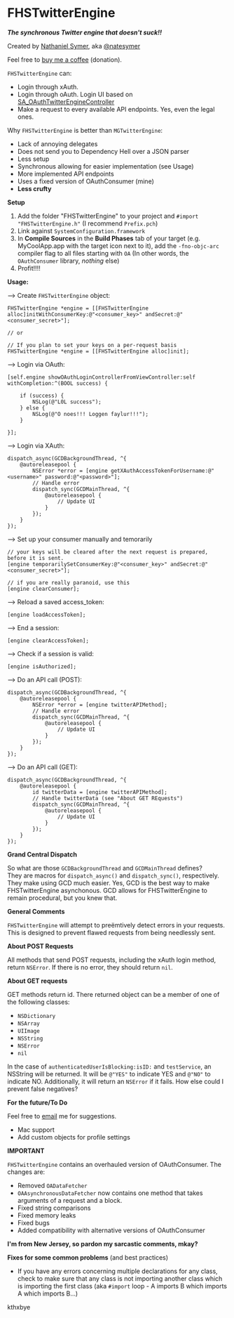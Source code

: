 FHSTwitterEngine
================

***The synchronous Twitter engine that doesn't suck!!***

Created by [Nathaniel Symer](mailto:nate@natesymer.com), aka [@natesymer](http://twitter.com/natesymer) 

Feel free to <a href="http://natesymer.com/donate/" alt="Buy me a coffee or graphics card">buy me a coffee</a> (donation).


`FHSTwitterEngine` can:

- Login through xAuth.
- Login through oAuth. Login UI based on [SA_OAuthTwitterEngineController](https://github.com/bengottlieb/Twitter-OAuth-iPhone)
- Make a request to every available API endpoints. Yes, even the legal ones.


Why `FHSTwitterEngine` is better than `MGTwitterEngine`:

- Lack of annoying delegates
- Does not send you to Dependency Hell over a JSON parser
- Less setup
- Synchronous allowing for easier implementation (see Usage)
- More implemented API endpoints
- Uses a fixed version of OAuthConsumer (mine)
- **Less crufty**


**Setup**

1. Add the folder "FHSTwitterEngine" to your project and `#import "FHSTwitterEngine.h"` (I recommend `Prefix.pch`)
2. Link against `SystemConfiguration.framework`
3. In **Compile Sources** in the **Build Phases** tab of your target (e.g. MyCoolApp.app with the target icon next to it), add the `-fno-objc-arc` compiler flag to all files starting with `OA` (In other words, the `OAuthConsumer` library, *nothing* else)
4. Profit!!!!

**Usage:**

--> Create `FHSTwitterEngine` object:

    FHSTwitterEngine *engine = [[FHSTwitterEngine alloc]initWithConsumerKey:@"<consumer_key>" andSecret:@"<consumer_secret>"];
    
    // or 
    
    // If you plan to set your keys on a per-request basis
    FHSTwitterEngine *engine = [[FHSTwitterEngine alloc]init]; 
    
--> Login via OAuth:
    
    [self.engine showOAuthLoginControllerFromViewController:self withCompletion:^(BOOL success) {
        
        if (success) {
            NSLog(@"L0L success");
        } else {
            NSLog(@"O noes!!! Loggen faylur!!!");
        }
       
    }];
    
--> Login via XAuth:
    
    dispatch_async(GCDBackgroundThread, ^{
    	@autoreleasepool {
    		NSError *error = [engine getXAuthAccessTokenForUsername:@"<username>" password:@"<password>"];
        	// Handle error
        	dispatch_sync(GCDMainThread, ^{
    			@autoreleasepool {
        			// Update UI
        		}
       		});
    	}
    });
    
--> Set up your consumer manually and temorarily
	
	// your keys will be cleared after the next request is prepared, before it is sent.
	[engine temporarilySetConsumerKey:@"<consumer_key>" andSecret:@"<consumer_secret>"];
	
	// if you are really paranoid, use this
	[engine clearConsumer];
	
    
--> Reload a saved access_token:

    [engine loadAccessToken];

--> End a session:

    [engine clearAccessToken];

--> Check if a session is valid:

    [engine isAuthorized];
    
--> Do an API call (POST):

    dispatch_async(GCDBackgroundThread, ^{
    	@autoreleasepool {
    		NSError *error = [engine twitterAPIMethod]; 
    		// Handle error
    		dispatch_sync(GCDMainThread, ^{
    			@autoreleasepool {
        			// Update UI
        		}
       		});
    	}
    });

--> Do an API call (GET):

    dispatch_async(GCDBackgroundThread, ^{
    	@autoreleasepool {
    		id twitterData = [engine twitterAPIMethod];
    		// Handle twitterData (see "About GET REquests")
    		dispatch_sync(GCDMainThread, ^{
    			@autoreleasepool {
        			// Update UI
        		}
       		});
    	}
    });

**Grand Central Dispatch**

So what are those `GCDBackgroundThread` and `GCDMainThread` defines?<br />
They are macros for `dispatch_async()` and `dispatch_sync()`, respectively. They make using GCD much easier. Yes, GCD is the best way to make FHSTwitterEngine asynchonous. GCD allows for FHSTwitterEngine to remain procedural, but you knew that.

**General Comments**

`FHSTwitterEngine` will attempt to preëmtively detect errors in your requests. This is designed to prevent flawed requests from being needlessly sent.

**About POST Requests**

All methods that send POST requests, including the xAuth login method, return `NSError`. If there is no error, they should return `nil`.

**About GET requests**

GET methods return id. There returned object can be a member of one of the following classes:

- `NSDictionary`
- `NSArray`
- `UIImage`
- `NSString`
- `NSError`
- `nil`

In the case of `authenticatedUserIsBlocking:isID:` and `testService`, an NSString will be returned. It will be `@"YES"` to indicate YES and `@"NO"` to indicate NO. Additionally, it will return an `NSError` if it fails. How else could I prevent false negatives?

**For the future/To Do**

Feel free to [email](mailto:nate@natesymer.com) me for suggestions.

- Mac support
- Add custom objects for profile settings

**IMPORTANT**

`FHSTwitterEngine` contains an overhauled version of OAuthConsumer. The changes are:
- Removed `OADataFetcher`
- `OAAsynchronousDataFetcher` now contains one method that takes arguments of a request and a block.
- Fixed string comparisons
- Fixed memory leaks
- Fixed bugs
- Added compatibility with alternative versions of OAuthConsumer

**I'm from New Jersey, so pardon my sarcastic comments, mkay?**

**Fixes for some common problems** (and best practices)

- If you have any errors concerning multiple declarations for any class, check to make sure that any class is not importing another class which is importing the first class (aka `#import` loop - A imports B which imports A which imports B...)

kthxbye


